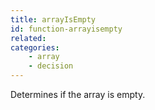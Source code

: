 ```yaml
---
title: arrayIsEmpty
id: function-arrayisempty
related:
categories:
    - array
    - decision
---
```


Determines if the array is empty.